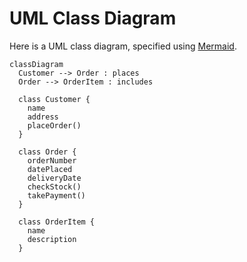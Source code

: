 # UML Class Diagram

Here is a UML class diagram, specified using [Mermaid](https://mermaid.js.org/).

```mermaid
classDiagram
  Customer --> Order : places
  Order --> OrderItem : includes

  class Customer {
    name
    address
    placeOrder()
  }

  class Order {
    orderNumber
    datePlaced
    deliveryDate
    checkStock()
    takePayment()
  }

  class OrderItem {
    name
    description
  }

